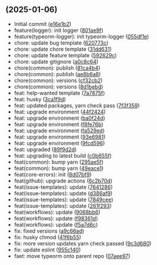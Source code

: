 ## (2025-01-06)

- Initial commit ([e16e1b2](https://github.com/atls/common/commit/e16e1b2))
- feature(logger): init logger ([801ae9f](https://github.com/atls/common/commit/801ae9f))
- feature(typeorm-logger): init typeorm-logger ([055df1e](https://github.com/atls/common/commit/055df1e))
- chore: update bug template ([620773c](https://github.com/atls/common/commit/620773c))
- chore: update chore template ([31dd631](https://github.com/atls/common/commit/31dd631))
- chore: update feature template ([592629c](https://github.com/atls/common/commit/592629c))
- chore: update gitignore ([a0c8c64](https://github.com/atls/common/commit/a0c8c64))
- chore(common): publish ([81ca4b4](https://github.com/atls/common/commit/81ca4b4))
- chore(common): publish ([ae8b6a8](https://github.com/atls/common/commit/ae8b6a8))
- chore(common): versions ([cf32cb2](https://github.com/atls/common/commit/cf32cb2))
- chore(common): versions ([8d1bebd](https://github.com/atls/common/commit/8d1bebd))
- feat: help-wanted template ([7a7875f](https://github.com/atls/common/commit/7a7875f))
- feat: husky ([3ca1f9d](https://github.com/atls/common/commit/3ca1f9d))
- feat: updated packages, yarn check pass ([7f3f359](https://github.com/atls/common/commit/7f3f359))
- feat: upgrade environment ([44f2424](https://github.com/atls/common/commit/44f2424))
- feat: upgrade environment ([ba0f24d](https://github.com/atls/common/commit/ba0f24d))
- feat: upgrade environment ([f8fe76b](https://github.com/atls/common/commit/f8fe76b))
- feat: upgrade environment ([fa529ed](https://github.com/atls/common/commit/fa529ed))
- feat: upgrade environment ([93e6981](https://github.com/atls/common/commit/93e6981))
- feat: upgrade environment ([9fcd596](https://github.com/atls/common/commit/9fcd596))
- feat: upgraded ([89f9d2d](https://github.com/atls/common/commit/89f9d2d))
- feat: upgrading to latest build ([c0b655f](https://github.com/atls/common/commit/c0b655f))
- feat(common): bump yarn ([295ae5f](https://github.com/atls/common/commit/295ae5f))
- feat(common): bump yarn ([49eace1](https://github.com/atls/common/commit/49eace1))
- feat(core-errors): init ([8d07bf9](https://github.com/atls/common/commit/8d07bf9))
- feat(github): upgrade actions ([6c2b70d](https://github.com/atls/common/commit/6c2b70d))
- feat(issue-templates): update ([7641286](https://github.com/atls/common/commit/7641286))
- feat(issue-templates): update ([d386af9](https://github.com/atls/common/commit/d386af9))
- feat(issue-templates): update ([7849cee](https://github.com/atls/common/commit/7849cee))
- feat(issue-templates): update ([261f293](https://github.com/atls/common/commit/261f293))
- feat(workflows): update ([9068bb6](https://github.com/atls/common/commit/9068bb6))
- feat(workflows): update ([f98361d](https://github.com/atls/common/commit/f98361d))
- feat(workflows): update ([f5a7d6c](https://github.com/atls/common/commit/f5a7d6c))
- fix: fixed versions ([a9c66ad](https://github.com/atls/common/commit/a9c66ad))
- fix: husky chmod ([41f6b55](https://github.com/atls/common/commit/41f6b55))
- fix: more version updates yarn check passed ([9c3d680](https://github.com/atls/common/commit/9c3d680))
- fix: update eslint ([955c140](https://github.com/atls/common/commit/955c140))
- faet: move typeorm onto parent repo ([07aee97](https://github.com/atls/common/commit/07aee97))
